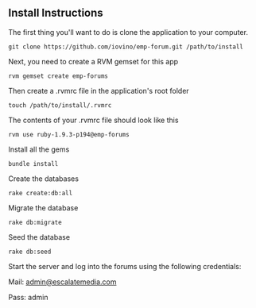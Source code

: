 ## Install Instructions

The first thing you'll want to do is clone the application to your computer. 

    git clone https://github.com/iovino/emp-forum.git /path/to/install

Next, you need to create a RVM gemset for this app

    rvm gemset create emp-forums

Then create a .rvmrc file in the application's root folder

    touch /path/to/install/.rvmrc

The contents of your .rvmrc file should look like this

    rvm use ruby-1.9.3-p194@emp-forums

Install all the gems

    bundle install
    
Create the databases
    
    rake create:db:all

Migrate the database

    rake db:migrate

Seed the database

    rake db:seed

Start the server and log into the forums using the following credentials:

Mail: admin@escalatemedia.com 

Pass: admin 
